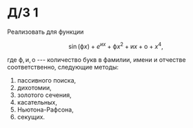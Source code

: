 # Д/З 1

Реализовать для функции

$$ \sin(\text{ф} x) + e^{\text{и} x} + \text{ф} x^2 + \text{и} x + \text{о} + x^4, $$

где $\text{ф}, \text{и}, \text{о}$ --- количество букв в фамилии, имени и отчестве
соответственно, следующие методы:
1. пассивного поиска,
1. дихотомии,
1. золотого сечения,
1. касательных,
1. Ньютона-Рафсона,
1. секущих.

